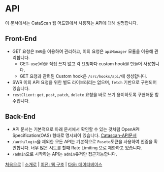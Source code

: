 # API

이 문서에서는 CataScan 웹 어드민에서 사용하는 API에 대해 설명합니다.

## Front-End

- GET 요청은 `SWR`을 이용하여 관리하고, 이외 요청은 `apiManager` 모듈을 이용해 관리합니다.
  - GET: `useSWR`을 직접 쓰지 않고 각 요청마다 custom hook을 만들어 사용합니다.
  - GET 요청과 관련된 Custom hook은 `/src/hooks/api/`에 생성합니다.
- SWR 이외 API 요청을 위한 별도 라이브러리는 없으며, `fetch` 기반으로 구현되어 있습니다.
- `restClient`: `get`, `post`, `patch`, `delete` 요청을 바로 쓰기 용이하도록 구현해둔 함수입니다.


## Back-End
- API 문서는 기본적으로 아래 문서에서 확인할 수 있는 것처럼 OpenAPI Specification(OAS) 형태로 명시되어 있습니다. 
  [Catascan-API문서](catascan_api_1.0.yaml)
- `/auth/login`을 제외한 모든 API는 기본적으로 `Paseto`토큰을 사용하여 인증을 확인합니다. 너무 많은 시도를 할때 Rate Limiting 으로 제한하고 있습니다.  
- `/admin`으로 시작하는 API는 `admin`유저만 접근가능합니다. 


[처음으로](../overview.md) |
[소개로](00_introduction.md) |
[이전: 웹 구조](02_web_architecture.md) |
[다음: 데이터베이스](04_database.md)
